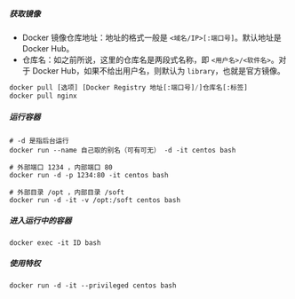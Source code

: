 ##### 获取镜像

- Docker 镜像仓库地址：地址的格式一般是 `<域名/IP>[:端口号]`。默认地址是 Docker Hub。
- 仓库名：如之前所说，这里的仓库名是两段式名称，即 `<用户名>/<软件名>`。对于 Docker Hub，如果不给出用户名，则默认为 `library`，也就是官方镜像。

```python
docker pull [选项] [Docker Registry 地址[:端口号]/]仓库名[:标签]
docker pull nginx
```

##### 运行容器

```shell
# -d 是指后台运行
docker run --name 自己取的别名（可有可无） -d -it centos bash
```

```shell
# 外部端口 1234 ，内部端口 80
docker run -d -p 1234:80 -it centos bash
```

```shell
# 外部目录 /opt ，内部目录 /soft
docker run -d -it -v /opt:/soft centos bash
```

##### 进入运行中的容器

```shell
docker exec -it ID bash
```

##### 使用特权

```shell
docker run -d -it --privileged centos bash
```

